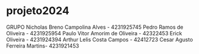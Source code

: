 # projeto2024

GRUPO
Nicholas Breno Campolina Alves - 4231925745
Pedro Ramos de Oliveira - 4231925954
Paulo Vitor Amorim de Oliveira - 42322453
Erick Oliveira - 4231924394
Arthur Lelis Costa Campos - 42412723
Cesar Agusto Ferreira Martins- 4231921453
